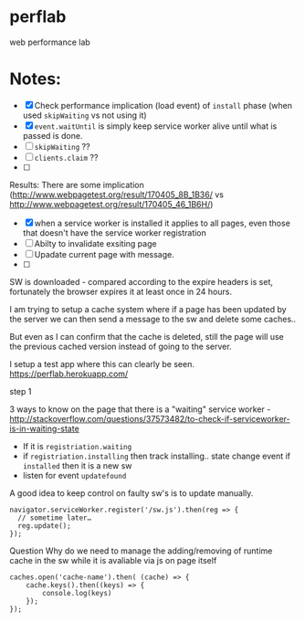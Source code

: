 # perflab
web performance lab
# Notes:
- [x] Check performance implication (load event) of `install` phase (when used `skipWaiting` vs not using it)
- [x] `event.waitUntil` is simply keep service worker alive until what is passed is done. 
- [ ] `skipWaiting` ??
- [ ] `clients.claim` ??
- [ ] 
Results: There are some implication (http://www.webpagetest.org/result/170405_8B_1B36/ vs http://www.webpagetest.org/result/170405_46_1B6H/)
- [x] when a service worker is installed it applies to all pages, even those that doesn't have the service worker registration 
- [ ] Abilty to invalidate exsiting page
- [ ] Upadate current page with message.
- [ ] 

SW is downloaded - compared according to the expire headers is set, fortunately the browser expires it at least once in 24 hours.



I am trying to setup a cache system where if a page has been updated by the server we can then send a message to the sw and delete some caches..

But even as I can confirm that the cache is deleted, still the page will use the previous cached version instead of going to the server.

I setup a test app where this can clearly be seen. 
https://perflab.herokuapp.com/

step 1


3 ways to know on the page that there is a "waiting" service worker - http://stackoverflow.com/questions/37573482/to-check-if-serviceworker-is-in-waiting-state
- If it is `registriation.waiting`
- if `registriation.installing` then track installing.. state change event if `installed` then it is a new sw
- listen for event `updatefound`

A good idea to keep control on faulty sw's is to update manually.
````
navigator.serviceWorker.register('/sw.js').then(reg => {
  // sometime later…
  reg.update();
});
````

Question 
Why do we need to manage the adding/removing of runtime cache in the sw while it is avaliable via js on page itself 
````
caches.open('cache-name').then( (cache) => {
    cache.keys().then((keys) => {
        console.log(keys)
    });
});
````

